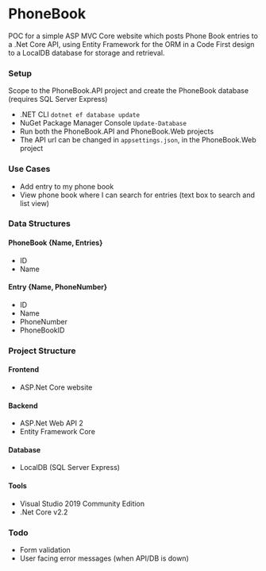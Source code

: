 # PhoneBook
POC for a simple ASP MVC Core website which posts Phone Book entries to a .Net Core API, using Entity Framework for the ORM in a Code First design to a LocalDB database for storage and retrieval.

### Setup
Scope to the PhoneBook.API project and create the PhoneBook database (requires SQL Server Express)
* .NET CLI
```dotnet ef database update```
* NuGet Package Manager Console
```Update-Database```
* Run both the PhoneBook.API and PhoneBook.Web projects
* The API url can be changed in ```appsettings.json```, in the PhoneBook.Web project

### Use Cases
* Add entry to my phone book
* View phone book where I can search for entries (text box to search and list view)
 
### Data Structures
#### PhoneBook {Name, Entries}
* ID
* Name
#### Entry {Name, PhoneNumber}
* ID
* Name
* PhoneNumber
* PhoneBookID

### Project Structure 
#### Frontend
*  ASP.Net Core website
#### Backend
* ASP.Net Web API 2
* Entity Framework Core
#### Database
* LocalDB (SQL Server Express)
#### Tools
* Visual Studio 2019 Community Edition
* .Net Core v2.2

### Todo
* Form validation
* User facing error messages (when API/DB is down)
